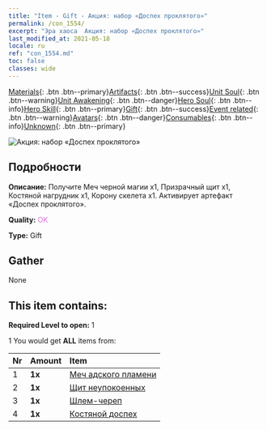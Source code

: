 ```yaml
---
title: "Item - Gift - Акция: набор «Доспех проклятого»"
permalink: /con_1554/
excerpt: "Эра хаоса  Акция: набор «Доспех проклятого»"
last_modified_at: 2021-05-18
locale: ru
ref: "con_1554.md"
toc: false
classes: wide
---
```

 [Materials](/ItemsRU/){: .btn .btn--primary}[Artifacts](/ItemsRU/Artifacts/){: .btn .btn--success}[Unit Soul](/ItemsRU/UnitSoul/){: .btn .btn--warning}[Unit Awakening](/ItemsRU/UnitAwakening/){: .btn .btn--danger}[Hero Soul](/ItemsRU/HeroSoul/){: .btn .btn--info}[Hero Skill](/ItemsRU/HeroSkill/){: .btn .btn--primary}[Gift](/ItemsRU/Gift/){: .btn .btn--success}[Event related](/ItemsRU/Events/){: .btn .btn--warning}[Avatars](/ItemsRU/Avatars/){: .btn .btn--danger}[Consumables](/ItemsRU/Consumables/){: .btn .btn--info}[Unknown](/ItemsRU/Unknown/){: .btn .btn--primary}

 ![Акция: набор «Доспех проклятого»](/images/t/i_907167.png)

## Подробности
 **Описание:** Получите Меч черной магии x1, Призрачный щит x1, Костяной нагрудник x1, Корону скелета x1. Активирует артефакт «Доспех проклятого».

 **Quality:** <span style="color: #DA70D6">OK</span>

 **Type:** Gift

## Gather

  None

## This item contains:

 **Required Level to open:** 1

 1 You would get **ALL** items  from:

  | Nr | Amount |     Item    |
  |:---|:-------|:------------|
  | 1 |  **1x** | [Меч адского пламени](/ItemsRU/art_121/) |  | 
  | 2 |  **1x** | [Щит неупокоенных](/ItemsRU/art_122/) |  | 
  | 3 |  **1x** | [Шлем-череп](/ItemsRU/art_123/) |  | 
  | 4 |  **1x** | [Костяной доспех](/ItemsRU/art_124/) |  | 
